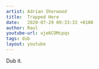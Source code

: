 ```yaml
---
artist: Adrian Sherwood
title:  Trapped Here
date:   2020-07-29 09:33:33 +0100
author: Raul
youtube-url: uje6COMcpqs
tags: dub
layout: youtube
---
```


Dub it.
